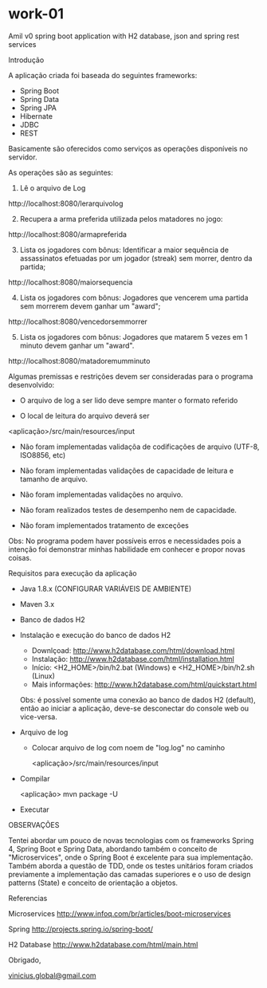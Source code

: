 # work-01
Amil v0 spring boot application with H2 database, json and spring rest services


Introdução

A aplicação criada foi baseada do seguintes frameworks:

- Spring Boot
- Spring Data
- Spring JPA
- Hibernate
- JDBC
- REST

Basicamente são oferecidos como serviços as operações disponíveis no servidor. 

As operações são as seguintes:

1) Lê o arquivo de Log

http://localhost:8080/lerarquivolog

2) Recupera a arma preferida utilizada pelos matadores no jogo:

http://localhost:8080/armapreferida

3) Lista os jogadores com bônus: Identificar a maior sequência de assassinatos efetuadas por 
um jogador (streak) sem morrer, dentro da partida; 

http://localhost:8080/maiorsequencia

4) Lista os jogadores com bônus: Jogadores que vencerem uma partida sem morrerem devem ganhar 
um "award";

http://localhost:8080/vencedorsemmorrer

5) Lista os jogadores com bônus: Jogadores que matarem 5 vezes em 1 minuto devem ganhar um "award". 

http://localhost:8080/matadoremumminuto
 

Algumas premissas e restrições devem ser consideradas para o programa desenvolvido:

- O arquivo de log a ser lido deve sempre manter o formato referido

- O local de leitura do arquivo deverá ser 

<aplicação>/src/main/resources/input 

- Não foram implementadas validaçõa de codificações de arquivo (UTF-8, ISO8856, etc)

- Não foram implementadas validações de capacidade de leitura e tamanho de arquivo.

- Não foram implementadas validações no arquivo.

- Não foram realizados testes de desempenho nem de capacidade.

- Não foram implementados tratamento de exceções

Obs: No programa podem haver possíveis erros e necessidades pois a intenção foi
demonstrar minhas habilidade em conhecer e propor novas coisas. 


Requisitos para execução da aplicação

- Java 1.8.x (CONFIGURAR VARIÁVEIS DE AMBIENTE)
- Maven 3.x 
- Banco de dados H2

- Instalação e execução do banco de dados H2

	- Downlçoad: http://www.h2database.com/html/download.html
	- Instalação: http://www.h2database.com/html/installation.html
	- Início: <H2_HOME>/bin/h2.bat (Windows) e <H2_HOME>/bin/h2.sh (Linux) 
	- Mais informações: http://www.h2database.com/html/quickstart.html
	
	Obs: é possível somente uma conexão ao banco de dados H2 (default), então ao iniciar a aplicação,
	deve-se desconectar do console web ou vice-versa.

- Arquivo de log 
	- Colocar arquivo de log com noem de "log.log" no caminho
	
		<aplicação>/src/main/resources/input
		
- Compilar 

	<aplicação> mvn package -U
	 
- Executar
	
	

	
OBSERVAÇÕES

Tentei abordar um pouco de novas tecnologias com os frameworks Spring 4, Spring Boot e Spring Data, 
abordando também o conceito de "Microservices", onde o Spring Boot é excelente para sua implementação.
Também aborda a questão de TDD, onde os testes unitários foram criados previamente a implementação das 
camadas superiores e o uso de design patterns (State) e conceito de orientação a objetos. 


Referencias

Microservices
http://www.infoq.com/br/articles/boot-microservices 

Spring
http://projects.spring.io/spring-boot/

H2 Database
http://www.h2database.com/html/main.html


Obrigado,

vinicius.global@gmail.com